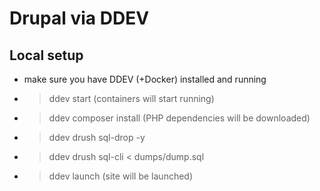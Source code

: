 # Drupal via DDEV

## Local setup

- make sure you have DDEV (+Docker) installed and running
- > ddev start (containers will start running)
- > ddev composer install (PHP dependencies will be downloaded)
- > ddev drush sql-drop -y
- > ddev drush sql-cli < dumps/dump.sql
- > ddev launch (site will be launched)
